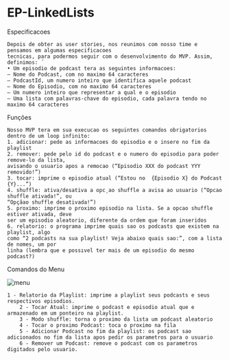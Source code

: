 # EP-LinkedLists

Especificacoes 

    Depois de obter as user stories, nos reunimos com nosso time e pensamos em algumas especificacoes 
    tecnicas, para podermos seguir com o desenvolvimento do MVP. Assim, definimos: ´
    • Um episodio de podcast tera as seguintes informacoes: 
    – Nome do Podcast, com no maximo 64 caracteres 
    – PodcastId, um numero inteiro que identifica aquele podcast 
    – Nome do Episodio, com no maximo 64 caracteres 
    – Um numero inteiro que representar a qual e o episodio 
    – Uma lista com palavras-chave do episodio, cada palavra tendo no maximo 64 caracteres

Funções

    Nosso MVP tera em sua execucao os seguintes comandos obrigatorios dentro de um loop infinito: 
    1. adicionar: pede as informacoes do episodio e o insere no fim da playlist 
    2. remover: pede pelo id do podcast e o numero do episodio para poder remove-lo da lista, 
    avisando o usuario apos a remocao (“Episodio XXX do podcast YYY removido!”) 
    3. tocar: imprime o episodio atual (“Estou no  {Episodio X} do Podcast {Y}...”)
    4. shuffle: ativa/desativa a opc¸ao shuffle a avisa ao usuario (“Opcao shuffle ativada!”, ou 
    “Opçãao shuffle desativada!”) 
    5. proximo: imprime o proximo episodio na lista. Se a opcao shuffle estiver ativada, deve 
    ser um episodio aleatorio, diferente da ordem que foram inseridos
    6. relatorio: o programa imprime quais sao os podcasts que existem na playlist, algo 
    como “2 podcasts na sua playlist! Veja abaixo quais sao:”, com a lista de nomes, um por 
    linha (lembra que e possıvel ter mais de um episodio do mesmo podcast?) 

Comandos do Menu

![menu](https://user-images.githubusercontent.com/80297874/162865331-927a0d06-503e-4811-a736-498ed383fc4b.png)   
    
    
    1 - Relatorio da Playlist: imprime a playlist seus podcasts e seus respectivos episodios.
		2 - Tocar Atual: imprime o podcast e episodio atual que e armazenado em um ponteiro na playlist.
		3 - Modo shuffle: torna o proximo da lista um podcast aleatorio
		4 - Tocar o proximo Podcast: toca o proximo na fila
		5 - Adicionar Podcast no fim da playlist: os podcast sao adicionados no fim da lista apos pedir os parametros para o usuario
		6 - Remover um Podcast: remove o podcast com os parametros digitados pelo usuario.


   
    
